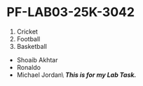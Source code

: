    # PF-LAB03-25K-3042
   
1. Cricket
2. Football
3. Basketball
- Shoaib Akhtar
- Ronaldo
-  Michael Jordan\\
***This is for my Lab Task.***
